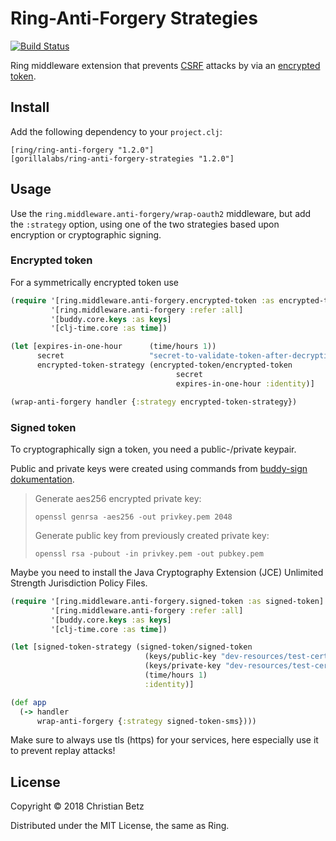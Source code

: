 # Ring-Anti-Forgery Strategies

[![Build Status](https://travis-ci.org/ring-clojure/ring-anti-forgery-strategies.svg?branch=master)](https://travis-ci.org/ring-clojure/ring-anti-forgery-strategies)

Ring middleware extension that prevents [CSRF][1] attacks by via 
an [encrypted token][2].

[1]: http://en.wikipedia.org/wiki/Cross-site_request_forgery
[2]: https://www.owasp.org/index.php/Cross-Site_Request_Forgery_(CSRF)_Prevention_Cheat_Sheet#Encrypted_Token_Pattern


## Install

Add the following dependency to your `project.clj`:

    [ring/ring-anti-forgery "1.2.0"]
    [gorillalabs/ring-anti-forgery-strategies "1.2.0"]

## Usage

Use the `ring.middleware.anti-forgery/wrap-oauth2` middleware, but add
the `:strategy` option, using one of the two strategies based upon
encryption or cryptographic signing.

### Encrypted token

For a symmetrically encrypted token use 

```clojure
(require '[ring.middleware.anti-forgery.encrypted-token :as encrypted-token]
         '[ring.middleware.anti-forgery :refer :all]
         '[buddy.core.keys :as keys]
         '[clj-time.core :as time])

(let [expires-in-one-hour      (time/hours 1))
      secret                   "secret-to-validate-token-after-decryption-to-make-sure-i-encrypted-stuff")
      encrypted-token-strategy (encrypted-token/encrypted-token
                                     secret
                                     expires-in-one-hour :identity)]

(wrap-anti-forgery handler {:strategy encrypted-token-strategy})
```

### Signed token

To cryptographically sign a token, you need a public-/private keypair.

Public and private keys were created using commands from 
[buddy-sign dokumentation](https://funcool.github.io/buddy-sign/latest/#generate-keypairs).

> Generate aes256 encrypted private key:
>       
>     openssl genrsa -aes256 -out privkey.pem 2048
>       
> Generate public key from previously created private key:
>        
>     openssl rsa -pubout -in privkey.pem -out pubkey.pem
       
Maybe you need to install the Java Cryptography Extension (JCE) Unlimited Strength Jurisdiction Policy Files.


```clojure
(require '[ring.middleware.anti-forgery.signed-token :as signed-token]
         '[ring.middleware.anti-forgery :refer :all]
         '[buddy.core.keys :as keys]
         '[clj-time.core :as time])

(let [signed-token-strategy (signed-token/signed-token
                              (keys/public-key "dev-resources/test-certs/pubkey.pem")
                              (keys/private-key "dev-resources/test-certs/privkey.pem" "antiforgery")
                              (time/hours 1)
                              :identity)]

(def app
  (-> handler
      wrap-anti-forgery {:strategy signed-token-sms})))
```


Make sure to always use tls (https) for your services, here especially
use it to prevent replay attacks!


## License

Copyright © 2018 Christian Betz

Distributed under the MIT License, the same as Ring.
